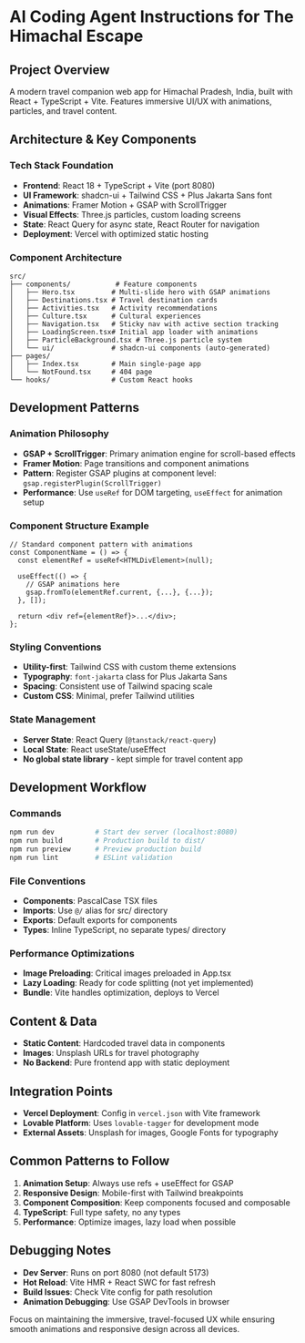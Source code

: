 # AI Coding Agent Instructions for The Himachal Escape

## Project Overview
A modern travel companion web app for Himachal Pradesh, India, built with React + TypeScript + Vite. Features immersive UI/UX with animations, particles, and travel content.

## Architecture & Key Components

### Tech Stack Foundation
- **Frontend**: React 18 + TypeScript + Vite (port 8080)
- **UI Framework**: shadcn-ui + Tailwind CSS + Plus Jakarta Sans font
- **Animations**: Framer Motion + GSAP with ScrollTrigger
- **Visual Effects**: Three.js particles, custom loading screens
- **State**: React Query for async state, React Router for navigation
- **Deployment**: Vercel with optimized static hosting

### Component Architecture
```
src/
├── components/           # Feature components
│   ├── Hero.tsx         # Multi-slide hero with GSAP animations
│   ├── Destinations.tsx # Travel destination cards
│   ├── Activities.tsx   # Activity recommendations
│   ├── Culture.tsx      # Cultural experiences
│   ├── Navigation.tsx   # Sticky nav with active section tracking
│   ├── LoadingScreen.tsx# Initial app loader with animations
│   ├── ParticleBackground.tsx # Three.js particle system
│   └── ui/              # shadcn-ui components (auto-generated)
├── pages/
│   ├── Index.tsx        # Main single-page app
│   └── NotFound.tsx     # 404 page
└── hooks/               # Custom React hooks
```

## Development Patterns

### Animation Philosophy
- **GSAP + ScrollTrigger**: Primary animation engine for scroll-based effects
- **Framer Motion**: Page transitions and component animations
- **Pattern**: Register GSAP plugins at component level: `gsap.registerPlugin(ScrollTrigger)`
- **Performance**: Use `useRef` for DOM targeting, `useEffect` for animation setup

### Component Structure Example
```tsx
// Standard component pattern with animations
const ComponentName = () => {
  const elementRef = useRef<HTMLDivElement>(null);
  
  useEffect(() => {
    // GSAP animations here
    gsap.fromTo(elementRef.current, {...}, {...});
  }, []);
  
  return <div ref={elementRef}>...</div>;
};
```

### Styling Conventions
- **Utility-first**: Tailwind CSS with custom theme extensions
- **Typography**: `font-jakarta` class for Plus Jakarta Sans
- **Spacing**: Consistent use of Tailwind spacing scale
- **Custom CSS**: Minimal, prefer Tailwind utilities

### State Management
- **Server State**: React Query (`@tanstack/react-query`)
- **Local State**: React useState/useEffect
- **No global state library** - kept simple for travel content app

## Development Workflow

### Commands
```bash
npm run dev          # Start dev server (localhost:8080)
npm run build        # Production build to dist/
npm run preview      # Preview production build
npm run lint         # ESLint validation
```

### File Conventions
- **Components**: PascalCase TSX files
- **Imports**: Use `@/` alias for src/ directory
- **Exports**: Default exports for components
- **Types**: Inline TypeScript, no separate types/ directory

### Performance Optimizations
- **Image Preloading**: Critical images preloaded in App.tsx
- **Lazy Loading**: Ready for code splitting (not yet implemented)
- **Bundle**: Vite handles optimization, deploys to Vercel

## Content & Data
- **Static Content**: Hardcoded travel data in components
- **Images**: Unsplash URLs for travel photography
- **No Backend**: Pure frontend app with static deployment

## Integration Points
- **Vercel Deployment**: Config in `vercel.json` with Vite framework
- **Lovable Platform**: Uses `lovable-tagger` for development mode
- **External Assets**: Unsplash for images, Google Fonts for typography

## Common Patterns to Follow
1. **Animation Setup**: Always use refs + useEffect for GSAP
2. **Responsive Design**: Mobile-first with Tailwind breakpoints
3. **Component Composition**: Keep components focused and composable
4. **TypeScript**: Full type safety, no any types
5. **Performance**: Optimize images, lazy load when possible

## Debugging Notes
- **Dev Server**: Runs on port 8080 (not default 5173)
- **Hot Reload**: Vite HMR + React SWC for fast refresh
- **Build Issues**: Check Vite config for path resolution
- **Animation Debugging**: Use GSAP DevTools in browser

Focus on maintaining the immersive, travel-focused UX while ensuring smooth animations and responsive design across all devices.
